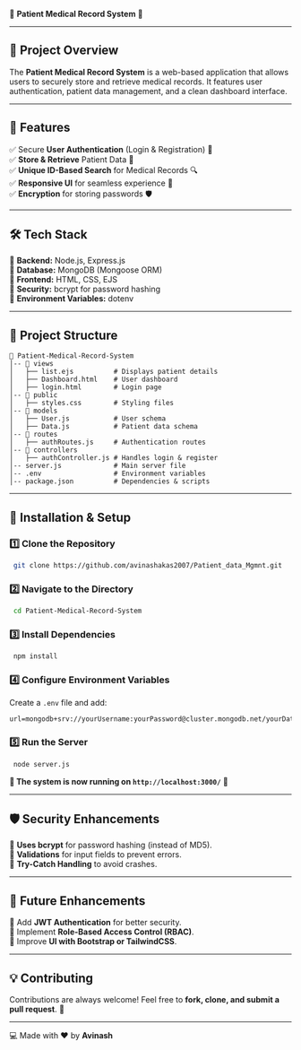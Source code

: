 🎉 **Patient Medical Record System** 🏥

---

## 📌 **Project Overview**
The **Patient Medical Record System** is a web-based application that allows users to securely store and retrieve medical records. It features user authentication, patient data management, and a clean dashboard interface.

---

## 🚀 **Features**
✅ Secure **User Authentication** (Login & Registration) 🔑  
✅ **Store & Retrieve** Patient Data 📂  
✅ **Unique ID-Based Search** for Medical Records 🔍  
✅ **Responsive UI** for seamless experience 📱  
✅ **Encryption** for storing passwords 🛡️  

---

## 🛠️ **Tech Stack**
🔹 **Backend:** Node.js, Express.js  
🔹 **Database:** MongoDB (Mongoose ORM)  
🔹 **Frontend:** HTML, CSS, EJS  
🔹 **Security:** bcrypt for password hashing  
🔹 **Environment Variables:** dotenv  

---

## 📂 **Project Structure**
```
📁 Patient-Medical-Record-System
│-- 📁 views
│   ├── list.ejs          # Displays patient details
│   ├── Dashboard.html    # User dashboard
│   ├── login.html        # Login page
│-- 📁 public
│   ├── styles.css        # Styling files
│-- 📁 models
│   ├── User.js           # User schema
│   ├── Data.js           # Patient data schema
│-- 📁 routes
│   ├── authRoutes.js     # Authentication routes
│-- 📁 controllers
│   ├── authController.js # Handles login & register
│-- server.js             # Main server file
│-- .env                  # Environment variables
│-- package.json          # Dependencies & scripts
```

---

## 🔧 **Installation & Setup**
### 1️⃣ Clone the Repository
```bash
 git clone https://github.com/avinashakas2007/Patient_data_Mgmnt.git
```
### 2️⃣ Navigate to the Directory
```bash
 cd Patient-Medical-Record-System
```
### 3️⃣ Install Dependencies
```bash
 npm install
```
### 4️⃣ Configure Environment Variables
Create a `.env` file and add:
```
url=mongodb+srv://yourUsername:yourPassword@cluster.mongodb.net/yourDatabase
```
### 5️⃣ Run the Server
```bash
 node server.js
```
**🚀 The system is now running on `http://localhost:3000/`** 🎯

---

## 🛡️ **Security Enhancements**
🔐 **Uses bcrypt** for password hashing (instead of MD5).  
🔐 **Validations** for input fields to prevent errors.  
🔐 **Try-Catch Handling** to avoid crashes.  

---

## 🎯 **Future Enhancements**
🚀 Add **JWT Authentication** for better security.  
🚀 Implement **Role-Based Access Control (RBAC)**.  
🚀 Improve **UI with Bootstrap or TailwindCSS**.  

---

## 💡 **Contributing**
Contributions are always welcome! Feel free to **fork, clone, and submit a pull request**. 🚀  

---



💻 Made with ❤️ by **Avinash**

